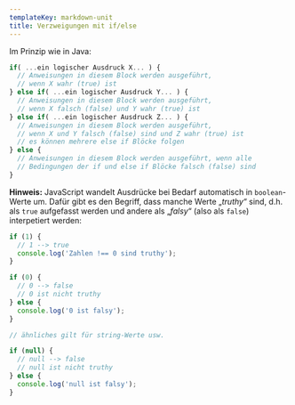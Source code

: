 ```yaml
---
templateKey: markdown-unit
title: Verzweigungen mit if/else
---
```


Im Prinzip wie in Java:

```js
if( ...ein logischer Ausdruck X... ) {
  // Anweisungen in diesem Block werden ausgeführt,
  // wenn X wahr (true) ist
} else if( ...ein logischer Ausdruck Y... ) {
  // Anweisungen in diesem Block werden ausgeführt,
  // wenn X falsch (false) und Y wahr (true) ist
} else if( ...ein logischer Ausdruck Z... ) {
  // Anweisungen in diesem Block werden ausgeführt,
  // wenn X und Y falsch (false) sind und Z wahr (true) ist
  // es können mehrere else if Blöcke folgen
} else {
  // Anweisungen in diesem Block werden ausgeführt, wenn alle
  // Bedingungen der if und else if Blöcke falsch (false) sind
}
```

**Hinweis:**
JavaScript wandelt Ausdrücke bei Bedarf automatisch in `boolean`-Werte um.
Dafür gibt es den Begriff, dass manche Werte „_truthy_“ sind, d.h. als `true`
aufgefasst werden und andere als „_falsy_“ (also als `false`) interpetiert werden:

```js
if (1) {
  // 1 --> true
  console.log('Zahlen !== 0 sind truthy');
}

if (0) {
  // 0 --> false
  // 0 ist nicht truthy
} else {
  console.log('0 ist falsy');
}

// ähnliches gilt für string-Werte usw.

if (null) {
  // null --> false
  // null ist nicht truthy
} else {
  console.log('null ist falsy');
}
```
